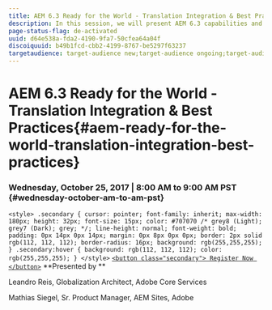 ```yaml
---
title: AEM 6.3 Ready for the World - Translation Integration & Best Practices
description: In this session, we will present AEM 6.3 capabilities and best practices for managing multilingual web sites. You will learn how to structure global websites in AEM, how to use language copies, live copies and MSM, and how to integrate translation service providers for successful completion of translation projects.
page-status-flag: de-activated
uuid: d64e538a-fda2-4190-9fa7-50cfea64a04f
discoiquuid: b49b1fcd-cbb2-4199-8767-be5297f63237
targetaudience: target-audience new;target-audience ongoing;target-audience upgrader
---
```


# AEM 6.3 Ready for the World - Translation Integration & Best Practices{#aem-ready-for-the-world-translation-integration-best-practices}

### Wednesday, October 25, 2017 | 8:00 AM to 9:00 AM PST {#wednesday-october-am-to-am-pst}

`<style> .secondary { cursor: pointer; font-family: inherit; max-width: 180px; height: 32px; font-size: 15px; color: #707070 /* grey8 (Light); grey7 (Dark); grey; */; line-height: normal; font-weight: bold; padding: 0px 14px 0px 14px; margin: 0px 8px 0px 0px; border: 2px solid rgb(112, 112, 112); border-radius: 16px; background: rgb(255,255,255); } .secondary:hover { background: rgb(112, 112, 112); color: rgb(255,255,255); } </style>` [ `<button class="secondary"> Register Now </button>`](https://www.meetup.com/AEM-Technologist-Group/events/243851778/) **Presented by **

Leandro Reis, Globalization Architect, Adobe Core Services

Mathias Siegel, Sr. Product Manager, AEM Sites, Adobe  

